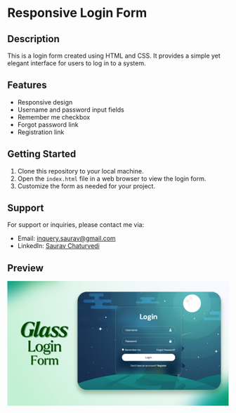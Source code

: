 # Responsive Login Form

## Description
This is a login form created using HTML and CSS. It provides a simple yet elegant interface for users to log in to a system.

## Features
- Responsive design
- Username and password input fields
- Remember me checkbox
- Forgot password link
- Registration link

## Getting Started
1. Clone this repository to your local machine.
2. Open the `index.html` file in a web browser to view the login form.
3. Customize the form as needed for your project.

## Support
For support or inquiries, please contact me via:
- Email: inquery.saurav@gmail.com
- LinkedIn: [Saurav Chaturvedi](https://www.linkedin.com/in/isaurav/)

## Preview
![Login Form Preview](assets/img/preview.png)
